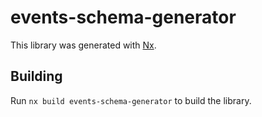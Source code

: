 # events-schema-generator

This library was generated with [Nx](https://nx.dev).

## Building

Run `nx build events-schema-generator` to build the library.

